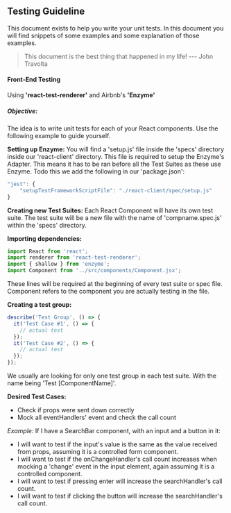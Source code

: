 ## Testing Guideline ##

This document exists to help you write your unit tests.
In this document you will find snippets of some examples and some explanation of those examples.

> This document is the best thing that happened in my life!
> --- John Travolta

#### Front-End Testing ####
Using **'react-test-renderer'** and Airbnb's **'Enzyme'**

##### Objective: #####
The idea is to write unit tests for each of your React components.
Use the following example to guide yourself.

**Setting up Enzyme:**
You will find a 'setup.js' file inside the 'specs' directory inside our 'react-client' directory. This file is required to setup the Enzyme's Adapter. This means it has to be ran before all the Test Suites as these use Enzyme.
Todo this we add the following in our 'package.json':
```javascript
"jest": {
    "setupTestFrameworkScriptFile": "./react-client/spec/setup.js"
}
```


**Creating new Test Suites:**
Each React Component will have its own test suite. The test suite will be a new file with the name of 'compname.spec.js' within the 'specs' directory.

**Importing dependencies:**
```javascript
import React from 'react';
import renderer from 'react-test-renderer';
import { shallow } from 'enzyme';
import Component from '../src/components/Component.jsx';
```
These lines will be required at the beginning of every test suite or spec file. Component refers to the component you are actually testing in the file.

**Creating a test group:**
```javascript
describe('Test Group', () => {
  it('Test Case #1', () => {
    // actual test
  });
  it('Test Case #2', () => {
    // actual test
  });
});
```
We usually are looking for only one test group in each test suite. With the name being 'Test [ComponentName]'.

**Desired Test Cases:**
 - Check if props were sent down correctly
 - Mock all eventHandlers' event and check the call count

*Example:*
If I have a SearchBar component, with an input and a button in it:
- I will want to test if the input's value is the same as the value received from props, assuming it is a controlled form component.
- I will want to test if the onChangeHandler's call count increases when mocking a 'change' event in the input element, again assuming it is a controlled component.
- I will want to test if pressing enter will increase the searchHandler's call count.
- I will want to test if clicking the button will increase the searchHandler's call count.